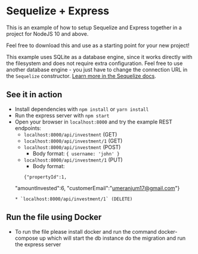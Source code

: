 # Sequelize + Express

This is an example of how to setup Sequelize and Express together in a project for NodeJS 10 and above.

Feel free to download this and use as a starting point for your new project!

This example uses SQLite as a database engine, since it works directly with the filesystem and does not require extra configuration. Feel free to use another database engine - you just have to change the connection URL in the `Sequelize` constructor. [Learn more in the Sequelize docs](https://sequelize.org).

## See it in action

* Install dependencies with `npm install` or `yarn install`
* Run the express server with `npm start`
* Open your browser in `localhost:8000` and try the example REST endpoints:
	* `localhost:8000/api/investment` (GET)
	* `localhost:8000/api/investment/1` (GET)
	* `localhost:8000/api/investment` (POST)
		* Body format: `{ username: 'john' }`
	* `localhost:8000/api/investment/1` (PUT)
		* Body format: 
		```
		{"propertyId":1,
    "amountInvested":6,
    "customerEmail":"umeranjum17@gmail.com"}
	```
	* `localhost:8000/api/investment/1` (DELETE)

## Run the file using Docker
* To run the file please install docker and run the command docker-compose up which will start the db instance do the migration and run the express server
